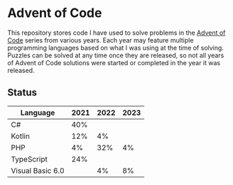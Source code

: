 # Advent of Code

This repository stores code I have used to solve problems in the [Advent of Code](https://adventofcode.com/) series from
various years. Each year may feature multiple programming languages based on what I was using at the time of solving.
Puzzles can be solved at any time once they are released, so not all years of Advent of Code solutions were started or
completed in the year it was released.

## Status

| Language         | 2021 | 2022 | 2023 |
|------------------|------|------|------|
| C#               | 40%  |      |      |
| Kotlin           | 12%  | 4%   |      |
| PHP              | 4%   | 32%  | 4%   |
| TypeScript       | 24%  |      |      |
| Visual Basic 6.0 |      | 4%   | 8%   |
